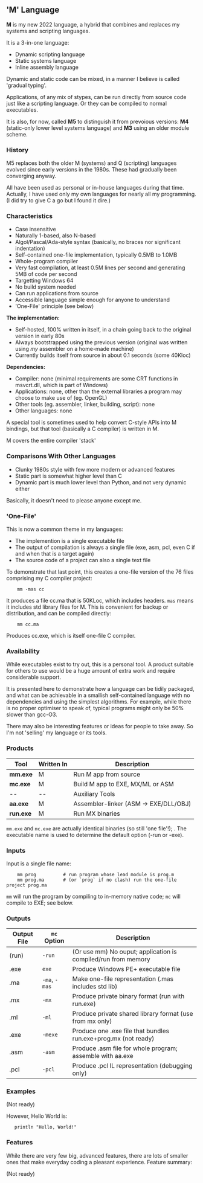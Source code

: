 ## 'M' Language

**M** is my new 2022 language, a hybrid that combines and replaces my systems and scripting languages.

It is a 3-in-one language:

* Dynamic scripting language
* Static systems language
* Inline assembly language

Dynamic and static code can be mixed, in a manner I believe is called 'gradual typing'.

Applications, of any mix of stypes, can be run directly from source code just like a scripting language. Or they can be compiled to normal executables.

It is also, for now, called **M5** to distinguish it from prevoious versions: **M4** (static-only lower level systems language) and **M3** using an older module scheme.

### History

M5 replaces both the older M (systems) and Q (scripting) languages evolved since early versions in the 1980s. These had gradually been converging anyway.

All have been used as personal or in-house languages during that time. Actually, I have used only my own languages for nearly all my programming. (I did try to give C a go but I found it dire.)

### Characteristics

* Case insensitive
* Naturally 1-based, also N-based
* Algol/Pascal/Ada-style syntax (basically, no braces nor significant indentation)
* Self-contained one-file implementation, typically 0.5MB to 1.0MB
* Whole-program compiler
* Very fast compilation, at least 0.5M lines per second and generating 5MB of code per second
* Targetting Windows 64
* No build system needed
* Can run applications from source
* Accessible language simple enough for anyone to understand
* 'One-File' principle (see below)

**The implementation:**

* Self-hosted, 100% written in itself, in a chain going back to the original version in early 80s
* Always bootstrapped using the previous version (original was written using *my* assembler on a home-made machine)
* Currently builds itself from source in about 0.1 seconds (some 40Kloc)

**Dependencies:**

* Compiler: none (minimal requirements are some CRT functions in msvcrt.dll, which is part of Windows)
* Applications: none, other than the external libraries a program may choose to make use of (eg. OpenGL)
* Other tools (eg. assembler, linker, building, script): none
* Other languages: none

A special tool is sometimes used to help convert C-style APIs into M bindings, but that tool (basically a C compiler) is written in M.

M covers the entire compiler 'stack'
 
### Comparisons With Other Languages

* Clunky 1980s style with few more modern or advanced features
* Static part is somewhat higher level than C
* Dynamic part is much lower level than Python, and not very dynamic either

Basically, it doesn't need to please anyone except me.

### 'One-File'

This is now a common theme in my languages:

* The implemention is a single executable file
* The output of compilation is always a single file (exe, asm, pcl, even C if and when that is a target again)
* The source code of a project can also a single text file

To demonstrate that last point, this creates a one-file version of the 76 files comprising my C compiler project:
```
    mm -mas cc
```
It produces a file cc.ma that is 50KLoc, which includes headers. `mas` means it includes std library files for M. This is convenient for backup or distribution, and can be compiled directly:
```
    mm cc.ma
```
Produces cc.exe, which is itself one-file C compiler.

### Availability

While executables exist to try out, this is a personal tool. A product suitable for others to use would be a huge amount of extra work and require considerable support.

It is presented here to demonstrate how a language can be tidily packaged, and what can be achievable in a smallish self-contained language with no dependencies and using the simplest algorithms. For example, while there is no proper optimiser to speak of, typical programs might only be 50% slower than gcc-O3.

There may also be interesting features or ideas for people to take away. So I'm not 'selling' my language or its tools.

### Products

Tool | Written In | Description
--- | --- | ---
**mm.exe**  | M | Run M app from source
**mc.exe** | M | Build M app to EXE, MX/ML or ASM
-- | -- | Auxiliary Tools
**aa.exe** | M | Assembler-linker (ASM -> EXE/DLL/OBJ)
**run.exe** | M | Run MX binaries

`mm.exe` and `mc.exe` are actually identical binaries (so still 'one file'!); . The executable name is used to determine the default option (-run or -exe).

### Inputs

Input is a single file name:
```
    mm prog          # run program whose lead module is prog.m
    mm prog.ma       # (or `prog` if no clash) run the one-file project prog.ma
```
`mm` will run the program by compiling to in-memory native code; `mc` will compile to EXE; see below.

### Outputs

Output File| `mc` Option | Description
--- | --- | ---
 (run) | `-run` | (Or use mm) No ouput; application is compiled/run from memory
 .exe | `exe` | Produce Windows PE+ executable file
 .ma | `-ma`, `-mas` | Make one-file representation (.mas includes std lib)
 .mx | `-mx` | Produce private binary format (run with run.exe)
 .ml | `-ml` | Produce private shared library format (use from mx only)
 .exe | `-mexe` | Produce one .exe file that bundles run.exe+prog.mx (not ready)
.asm | `-asm` | Produce .asm file for whole program; assemble with aa.exe
.pcl | `-pcl` | Produce .pcl IL representation (debugging only) 

### Examples

(Not ready)

However, Hello World is:
```
   println "Hello, World!"
```

### Features

While there are very few big, advanced features, there are lots of smaller ones that make everyday coding a pleasant experience. Feature summary:

(Not ready)
